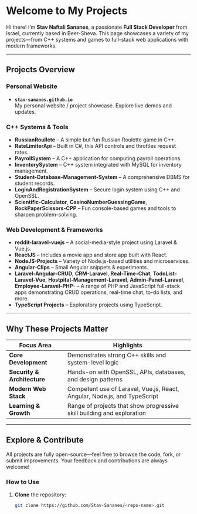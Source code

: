 # Welcome to My Projects

Hi there! I’m **Stav Naftali Sananes**, a passionate **Full Stack Developer** from Israel, currently based in Beer-Sheva. This page showcases a variety of my projects—from C++ systems and games to full-stack web applications with modern frameworks.

---

##  Projects Overview

### Personal Website
- **`stav-sananes.github.io`**  
  My personal website / project showcase. Explore live demos and updates.

### C++ Systems & Tools
- **RussianRoullete** – A simple but fun Russian Roulette game in C++.  
- **RateLimiterApi** – Built in C#, this API controls and throttles request rates.  
- **PayrollSystem** – A C++ application for computing payroll operations.  
- **InventorySystem** – C++ system integrated with MySQL for inventory management.  
- **Student-Database-Management-System** – A comprehensive DBMS for student records.  
- **LoginAndRegistrationSystem** – Secure login system using C++ and OpenSSL.  
- **Scientific-Calculator**, **CasinoNumberGuessingGame**, **RockPaperScissors-CPP** – Fun console-based games and tools to sharpen problem-solving.

### Web Development & Frameworks
- **reddit-laravel-vuejs** – A social-media-style project using Laravel & Vue.js.  
- **ReactJS** – Includes a movie app and store app built with React.  
- **NodeJS-Projects** – Variety of Node.js-based utilities and microservices.  
- **Angular-Clips** – Small Angular snippets & experiments.  
- **Laravel-Angular-CRUD**, **CRM-Laravel**, **Real-Time-Chat**, **TodoList-Laravel-Vue**, **Hostpital-Management-Laravel**, **Admin-Panel-Laravel**, **Employee-Laravel-PHP-** – A range of PHP and JavaScript full-stack apps demonstrating CRUD operations, real-time chat, to-do lists, and more.  
- **TypeScript Projects** – Exploratory projects using TypeScript.

---

##  Why These Projects Matter

| Focus Area         | Highlights                                             |
|-------------------|--------------------------------------------------------|
| **Core Development** | Demonstrates strong C++ skills and system-level logic |
| **Security & Architecture** | Hands-on with OpenSSL, APIs, databases, and design patterns |
| **Modern Web Stack** | Competent use of Laravel, Vue.js, React, Angular, Node.js, and TypeScript |
| **Learning & Growth** | Range of projects that show progressive skill building and exploration |

---

##  Explore & Contribute

All projects are fully open-source—feel free to browse the code, fork, or submit improvements. Your feedback and contributions are always welcome!

### How to Use

1. **Clone** the repository:
   ```bash
   git clone https://github.com/Stav-Sananes/<repo-name>.git

